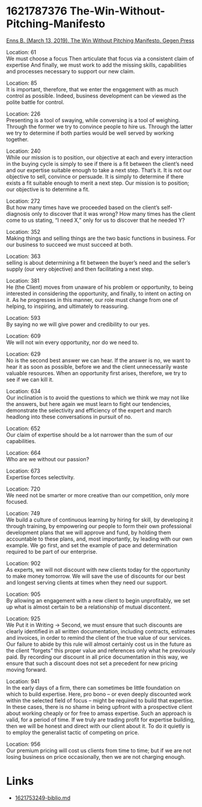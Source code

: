 # 1621787376 The-Win-Without-Pitching-Manifesto

[Enns B. (March 13, 2019). The Win Without Pitching Manifesto. Gegen Press](https://www.amazon.com/dp/B07PPMGDLX)

Location: 61    
We must choose a focus Then articulate that focus via a consistent claim of
expertise And finally, we must work to add the missing skills, capabilities and
processes necessary to support our new claim.

Location: 85   
It is important, therefore, that we enter the engagement with as much control as
possible. Indeed, business development can be viewed as the polite battle for
control.

Location: 226   
Presenting is a tool of swaying, while conversing is a tool of weighing. Through
the former we try to convince people to hire us. Through the latter we try to
determine if both parties would be well served by working together.

Location: 240    
While our mission is to position, our objective at each and every interaction in
the buying cycle is simply to see if there is a fit between the client’s need
and our expertise suitable enough to take a next step. That’s it. It is not our
objective to sell, convince or persuade. It is simply to determine if there
exists a fit suitable enough to merit a next step. Our mission is to position;
our objective is to determine a fit.

Location: 272    
But how many times have we proceeded based on the client’s self-diagnosis only
to discover that it was wrong? How many times has the client come to us stating,
“I need X,” only for us to discover that he needed Y?
                
Location: 352    
Making things and selling things are the two basic functions in business. For
our business to succeed we must succeed at both.

Location: 363    
selling is about determining a fit between the buyer’s need and the seller’s
supply (our very objective) and then facilitating a next step.

Location: 381    
He (the Client) moves from unaware of his problem or opportunity, to being interested in
considering the opportunity, and finally, to intent on acting on it. As he
progresses in this manner, our role must change from one of helping, to
inspiring, and ultimately to reassuring.

Location: 593    
By saying no we will give power and credibility to our yes.

Location: 609    
We will not win every opportunity, nor do we need to.

Location: 629    
No is the second best answer we can hear. If the answer is no, we want to hear
it as soon as possible, before we and the client unnecessarily waste valuable
resources. When an opportunity first arises, therefore, we try to see if we can
kill it.

Location: 634    
Our inclination is to avoid the questions to which we think we may not like the
answers, but here again we must learn to fight our tendencies, demonstrate the
selectivity and efficiency of the expert and march headlong into these
conversations in pursuit of no.

Location: 652   
Our claim of expertise should be a lot narrower than the sum of our
capabilities.

Location: 664   
Who are we without our passion?

Location: 673   
Expertise forces selectivity.

Location: 720   
We need not be smarter or more creative than our competition, only more focused.

Location: 749   
We build a culture of continuous learning by hiring for skill, by developing it
through training, by empowering our people to form their own professional
development plans that we will approve and fund, by holding them accountable to
these plans, and, most importantly, by leading with our own example. We go
first, and set the example of pace and determination required to be part of our
enterprise.

Location: 902   
As experts, we will not discount with new clients today for the opportunity to
make money tomorrow. We will save the use of discounts for our best and longest
serving clients at times when they need our support.

Location: 905   
By allowing an engagement with a new client to begin unprofitably, we set up
what is almost certain to be a relationship of mutual discontent.

Location: 925   
We Put it in Writing → Second, we must ensure that such discounts are clearly
identified in all written documentation, including contracts, estimates and
invoices, in order to remind the client of the true value of our services. Our
failure to abide by this rule will almost certainly cost us in the future as the
client “forgets” this proper value and references only what he previously paid.
By recording our discount in all price documentation in this way, we ensure that
such a discount does not set a precedent for new pricing moving forward.

Location: 941   
In the early days of a firm, there can sometimes be little foundation on which
to build expertise. Here, pro bono – or even deeply discounted work within the
selected field of focus – might be required to build that expertise. In these
cases, there is no shame in being upfront with a prospective client about
working cheaply or for free to amass expertise. Such an approach is valid, for a
period of time. If we truly are trading profit for expertise building, then we
will be honest and direct with our client about it. To do it quietly is to
employ the generalist tactic of competing on price.

Location: 956    
Our premium pricing will cost us clients from time to time; but if we are not
losing business on price occasionally, then we are not charging enough.

# Links
- [1621753249-biblio.md](1621753249-biblio.md)
